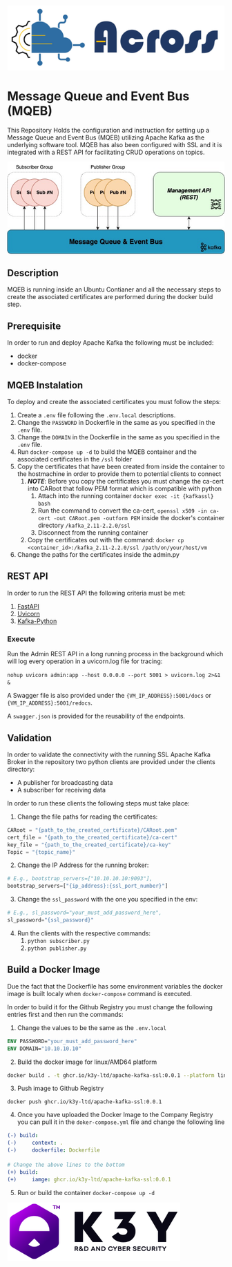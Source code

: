 ![ACROSS](/docs/logo_across.jpg)

# Message Queue and Event Bus (MQEB)



This Repository Holds the configuration and instruction for setting up a Message Queue and Event Bus (MQEB) utilizing Apache Kafka as the underlying software tool. MQEB has also been configured with SSL and it is integrated with a REST API for facilitating CRUD operations on topics.

![Architecture](/docs/MQEB.jpg)

## Description
MQEB is running inside an Ubuntu Contianer and all the necessary steps to create the associated certificates are performed during the docker build step.

## Prerequisite
In order to run and deploy Apache Kafka the following must be included:
- docker
- docker-compose


## MQEB Instalation
To deploy and create the associated certificates you must follow the steps:
1) Create a `.env` file following the `.env.local` descriptions.
2) Change the `PASSWORD` in Dockerfile in the same as you specified in the `.env` file.
3) Change the `DOMAIN` in the Dockerfile in the same as you specified in the `.env` file.
4) Run `docker-compose up -d` to build the MQEB container and the associated certificates in the `/ssl` folder
5) Copy the certificates that have been created from inside the container to the hostmachine in order to provide them to potential clients to connect
   1) ***NOTE***: Before you copy the certificates you must change the ca-cert into CARoot that follow PEM format which is compatible with python
      1) Attach into the running container `docker exec -it {kafkassl} bash`
      2) Run the command to convert the ca-cert, `openssl x509 -in ca-cert -out CARoot.pem -outform PEM` inside the docker's container directory `/kafka_2.11-2.2.0/ssl`
      3) Disconnect from the running container
   2) Copy the certificates out with the command: `docker cp <container_id>:/kafka_2.11-2.2.0/ssl /path/on/your/host/vm`
6) Change the paths for the certificates inside the admin.py

## REST API
In order to run the REST API the following criteria must be met:
1) [FastAPI](https://fastapi.tiangolo.com/)
2) [Uvicorn](https://www.uvicorn.org/)
3) [Kafka-Python](https://kafka-python.readthedocs.io/en/master/)

### Execute
Run the Admin REST API in a long running process in the background which will log every operation in a uvicorn.log file for tracing:

`nohup uvicorn admin:app --host 0.0.0.0 --port 5001 > uvicorn.log 2>&1 &`

A Swagger file is also provided under the `{VM_IP_ADDRESS}:5001/docs` or `{VM_IP_ADDRESS}:5001/redocs`.

A `swagger.json` is provided for the reusability of the endpoints.


## Validation
In order to validate the connectivity with the running SSL Apache Kafka Broker in the repository two python clients are provided under the clients directory:
- A publisher for broadcasting data
- A subscriber for receiving data

In order to run these clients the following steps must take place:
1) Change the file paths for reading the certificates:
```python
CARoot = "{path_to_the_created_certificate}/CARoot.pem"
cert_file = "{path_to_the_created_certificate}/ca-cert"
key_file = "{path_to_the_created_certificate}/ca-key"
Topic = "{topic_name}"
```
2) Change the IP Address for the running broker:
```python
# E.g., bootstrap_servers=["10.10.10.10:9093"],
bootstrap_servers=["{ip_address}:{ssl_port_number}"]
```
3) Change the `ssl_password` with the one you specified in the env:
```python
# E.g., sl_password="your_must_add_password_here",
sl_password="{ssl_password}"
```
4) Run the clients with the respective commands:
   1) `python subscriber.py`
   2) `python publisher.py`

## Build a Docker Image
Due the fact that the Dockerfile has some environment variables the docker image is built localy when `docker-compose` command is executed.

In order to build it for the Github Registry you must change the following entries first and then run the commands:
1) Change the values to be the same as the `.env.local`
```Dockerfile
ENV PASSWORD="your_must_add_password_here"
ENV DOMAIN="10.10.10.10"
```
2) Build the docker image for linux/AMD64 platform

```bash
docker build . -t ghcr.io/k3y-ltd/apache-kafka-ssl:0.0.1 --platform linux/amd64
```
3) Push image to Github Registry
```shell
docker push ghcr.io/k3y-ltd/apache-kafka-ssl:0.0.1
```
4) Once you have uploaded the Docker Image to the Company Registry you can pull it in the `doker-compose.yml` file and change the following line
```yml
(-) build:
(-)     context: .
(-)     dockerfile: Dockerfile

# Change the above lines to the bottom
(+) build:
(+)     iamge: ghcr.io/k3y-ltd/apache-kafka-ssl:0.0.1
```
5) Run or build the container `docker-compose up -d`

![K3Y Ltd.](/docs/logo_k3y.png)